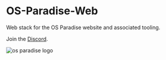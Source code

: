 # OS-Paradise-Web

Web stack for the OS Paradise website and associated tooling.

Join the [Discord](http://gg.gg/os-paradise).

![os paradise logo](https://cdn.discordapp.com/attachments/860428169549971496/872676674620248094/Paradise_Discord_Banner.png)
